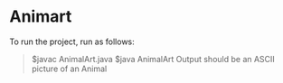 ﻿# Animart
To run the project, run as follows:

> $javac AnimalArt.java
$java AnimalArt
Output should be an ASCII picture of an Animal
